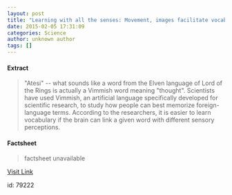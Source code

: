 ```yaml
---
layout: post
title: "Learning with all the senses: Movement, images facilitate vocabulary learning"
date: 2015-02-05 17:31:09
categories: Science
author: unknown author
tags: []
---
```



#### Extract
>"Atesi" -- what sounds like a word from the Elven language of Lord of the Rings is actually a Vimmish word meaning "thought". Scientists have used Vimmish, an artificial language specifically developed for scientific research, to study how people can best memorize foreign-language terms. According to the researchers, it is easier to learn vocabulary if the brain can link a given word with different sensory perceptions.

#### Factsheet
>factsheet unavailable

[Visit Link](http://feeds.sciencedaily.com/~r/sciencedaily/~3/opWHh9hCblw/150205123109.htm)

id:   79222
